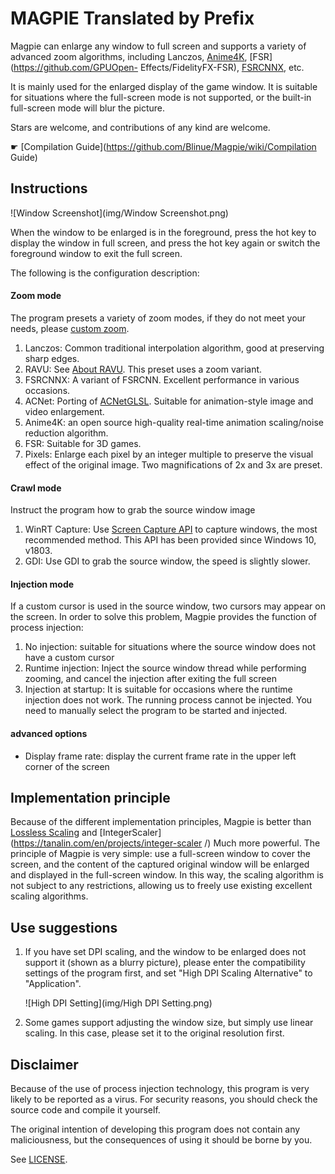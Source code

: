 # MAGPIE Translated by Prefix

Magpie can enlarge any window to full screen and supports a variety of advanced zoom algorithms, including Lanczos, [Anime4K](https://github.com/bloc97/Anime4K), [FSR](https://github.com/GPUOpen- Effects/FidelityFX-FSR), [FSRCNNX](https://github.com/igv/FSRCNN-TensorFlow), etc.

It is mainly used for the enlarged display of the game window. It is suitable for situations where the full-screen mode is not supported, or the built-in full-screen mode will blur the picture.

Stars are welcome, and contributions of any kind are welcome.

☛ [Compilation Guide](https://github.com/Blinue/Magpie/wiki/Compilation Guide)

## Instructions

![Window Screenshot](img/Window Screenshot.png)

When the window to be enlarged is in the foreground, press the hot key to display the window in full screen, and press the hot key again or switch the foreground window to exit the full screen.

The following is the configuration description:

#### Zoom mode

The program presets a variety of zoom modes, if they do not meet your needs, please [custom zoom](https://github.com/Blinue/Magpie/wiki/%E8%87%AA%E5%AE%9A%E4%B9%89%E7%BC%A9%E6%94%BE).

1. Lanczos: Common traditional interpolation algorithm, good at preserving sharp edges.
2. RAVU: See [About RAVU](https://github.com/bjin/mpv-prescalers#about-ravu). This preset uses a zoom variant.
3. FSRCNNX: A variant of FSRCNN. Excellent performance in various occasions.
4. ACNet: Porting of [ACNetGLSL](https://github.com/TianZerL/ACNetGLSL). Suitable for animation-style image and video enlargement.
5. Anime4K: an open source high-quality real-time animation scaling/noise reduction algorithm.
6. FSR: Suitable for 3D games.
7. Pixels: Enlarge each pixel by an integer multiple to preserve the visual effect of the original image. Two magnifications of 2x and 3x are preset.

#### Crawl mode

Instruct the program how to grab the source window image

1. WinRT Capture: Use [Screen Capture API](https://docs.microsoft.com/en-us/windows/uwp/audio-video-camera/screen-capture) to capture windows, the most recommended method. This API has been provided since Windows 10, v1803.
2. GDI: Use GDI to grab the source window, the speed is slightly slower.

#### Injection mode

If a custom cursor is used in the source window, two cursors may appear on the screen. In order to solve this problem, Magpie provides the function of process injection:

1. No injection: suitable for situations where the source window does not have a custom cursor
2. Runtime injection: Inject the source window thread while performing zooming, and cancel the injection after exiting the full screen
3. Injection at startup: It is suitable for occasions where the runtime injection does not work. The running process cannot be injected. You need to manually select the program to be started and injected.

#### advanced options

* Display frame rate: display the current frame rate in the upper left corner of the screen

## Implementation principle

Because of the different implementation principles, Magpie is better than [Lossless Scaling](https://store.steampowered.com/app/993090/Lossless_Scaling/) and [IntegerScaler](https://tanalin.com/en/projects/integer-scaler /) Much more powerful. The principle of Magpie is very simple: use a full-screen window to cover the screen, and the content of the captured original window will be enlarged and displayed in the full-screen window. In this way, the scaling algorithm is not subject to any restrictions, allowing us to freely use existing excellent scaling algorithms.

## Use suggestions

1. If you have set DPI scaling, and the window to be enlarged does not support it (shown as a blurry picture), please enter the compatibility settings of the program first, and set "High DPI Scaling Alternative" to "Application".

   ![High DPI Setting](img/High DPI Setting.png)

2. Some games support adjusting the window size, but simply use linear scaling. In this case, please set it to the original resolution first.

## Disclaimer

Because of the use of process injection technology, this program is very likely to be reported as a virus. For security reasons, you should check the source code and compile it yourself.

The original intention of developing this program does not contain any maliciousness, but the consequences of using it should be borne by you.

See [LICENSE](./LICENSE).
